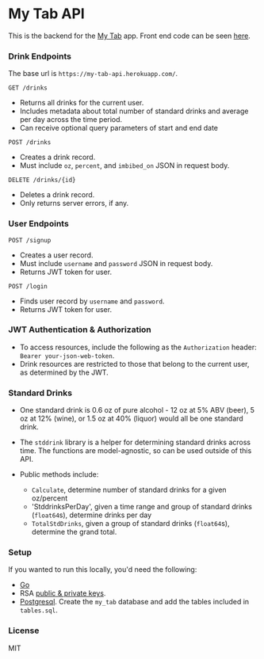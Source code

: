 # My Tab API

This is the backend for the [My Tab](https://my-tab.herokuapp.com/) app.
Front end code can be seen [here](https://github.com/JonathanWThom/my-tab).

### Drink Endpoints

The base url is `https://my-tab-api.herokuapp.com/`.

`GET /drinks`

* Returns all drinks for the current user.
* Includes metadata about total number of standard drinks and average per day
across the time period.
* Can receive optional query parameters of start and end date

`POST /drinks`

* Creates a drink record.
* Must include `oz`, `percent`, and `imbibed_on` JSON in request body.

`DELETE /drinks/{id}`

* Deletes a drink record.
* Only returns server errors, if any.

### User Endpoints

`POST /signup`
* Creates a user record.
* Must include `username` and `password` JSON in request body.
* Returns JWT token for user.

`POST /login`
* Finds user record by `username` and `password`.
* Returns JWT token for user.

### JWT Authentication & Authorization

* To access resources, include the following as the `Authorization` header:
`Bearer your-json-web-token`.
* Drink resources are restricted to those that belong to the current user, as
determined by the JWT.

### Standard Drinks

* One standard drink is 0.6 oz of pure alcohol - 12 oz at 5% ABV (beer), 5 oz at 12% (wine),
or 1.5 oz at 40% (liquor) would all be one standard drink.
* The `stddrink` library is a helper for determining standard drinks across time.
The functions are model-agnostic, so can be used outside of this API.

* Public methods include:
  - `Calculate`, determine number of standard drinks for a given oz/percent
  - 'StddrinksPerDay', given a time range and group of standard drinks (`float64`s), determine
  drinks per day
  - `TotalStdDrinks`, given a group of standard drinks (`float64`s), determine the
  grand total.

### Setup

If you wanted to run this locally, you'd need the following:
- [Go](https://golang.org/)
- RSA [public & private keys](https://gist.github.com/ygotthilf/baa58da5c3dd1f69fae9).
- [Postgresql](https://www.postgresql.org/). Create the `my_tab` database and add
the tables included in `tables.sql`.

### License

MIT
